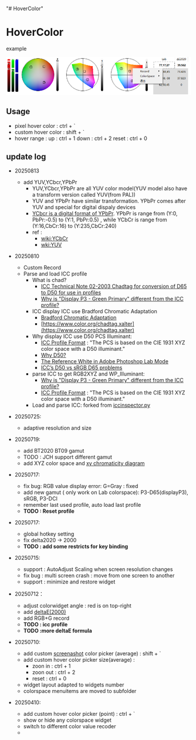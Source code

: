 "# HoverColor" 

# HoverColor

example

![20250427011134](README/20250727011134.png)

## Usage

* pixel hover color : ctrl + `
* custom hover color : shift + `
* hover range : 
    up : ctrl + 1
    down : ctrl + 2
    reset : ctrl + 0

## update log
- 20250813
  - add YUV,YCbcr,YPbPr
    - YUV,YCbcr,YPbPr are all YUV color model(YUV model also have a transform version called YUV(from PAL)) 
    - YUV  and YPbPr have similar transformation. YPbPr comes after YUV and special for digital dispaly devices
    - [YCbcr is a digital format of YPbPr](https://fujiwaratko.sakura.ne.jp/infosci/colorspace/colorspace4_e.html). YPbPr is range from (Y:0, PbPr:-0.5) to (Y:1, PbPr:0.5) , while YCbCr is range from (Y:16,CbCr:16) to (Y:235,CbCr:240)
    - ref : 
      - [wiki:YCbCr](https://en.wikipedia.org/wiki/YCbCr#R'G'B'_to_Y%E2%80%B2PbPr)
      - [wki:YUV](https://en.wikipedia.org/wiki/Y%E2%80%B2UV)
      
- 20250810
  - Custom Record
  - Parse and load ICC profile 
    - What is chad?
      - [ICC Technical Note 02-2003 Chadtag for conversion of D65 to D50 for use in profiles](https://www.color.org/chadtag.xalter)
      - [Why is "Display P3 - Green Primary" different from the ICC profile?](https://github.com/colour-science/colour/discussions/739)
    - ICC display ICC use Bradford Chromatic Adaptation
      - [Bradford Chromatic Adaptation](http://www.brucelindbloom.com/index.html?Eqn_ChromAdapt.html)
      - [https://www.color.org/chadtag.xalter](https://www.color.org/chadtag.xalter)
    - Why display ICC use D50 PCS Illuminant:
      - [ICC Profile Format](https://www.color.org/specification/ICC1v43_2010-12.pdf) : "The PCS is based on the CIE 1931 XYZ color space with a D50 illuminant."
      - [Why D50?](https://www.color.org/whyd50.xalter)
      - [The Reference White in Adobe Photoshop Lab Mode](https://color-image.com/2011/10/the-reference-white-in-adobe-photoshop-lab-mode/)
      - [ICC’s D50 vs sRGB D65 problems](https://discuss.pixls.us/t/iccs-d50-vs-srgb-d65-problems/11134)
    - parse ICC to get RGB2XYZ and WP_Illuminant: 
      - [Why is "Display P3 - Green Primary" different from the ICC profile?](https://github.com/colour-science/colour/discussions/739)
      - [ICC Profile Format](https://www.color.org/specification/ICC1v43_2010-12.pdf) : "The PCS is based on the CIE 1931 XYZ color space with a D50 illuminant."
    - Load and parse ICC: forked from [iccinspector.py](https://github.com/sobotka/iccinspector)
- 20250725:
  - adaptive resolution and size
- 20250719:
  - add BT2020 BT09 gamut
  - TODO : JCH support different gamut
  - add XYZ color space and [xy chromaticity diagram](https://github.com/ZhaJiMan/do_color)
- 20250717:
  - fix bug: RGB value display error: G=Gray : fixed
  - add new gamut ( only work on Lab colorspace): P3-D65(displayP3), sRGB, P3-DCI
  - remember last used profile, auto load last profile
  - **TODO : Reset profile**
- 20250717:
  - global hotkey setting
  - fix delta2020 -> 2000
  - **TODO : add some restricts for key binding**
- 20250715:
  - support : AutoAdjust Scaling when screen resolution changes
  - fix bug : multi screen crash : move from one screen to another
  - support : minimize and restore widget
- 20250712：
  - adjust colorwidget angle : red is on top-right
  - add [deltaE(2000)](https://github.com/lovro-i/CIEDE2000/blob/master/ciede2000.py)
  - add RGB+G record
  - **TODO : icc profile**
  - **TODO :more deltaE formula**
- 20250710:
    - add custom [screenashot](https://github.com/SeptemberHX/screenshot) color picker (average) : shift + `
    - add custom hover color picker size(average) : 
      - zoon in : ctrl + 1
      - zoon out : ctrl + 2
      - reset : ctrl + 0
    - widget layout adapted to widgets number
    - colorspace menuitems are moved to subfolder
- 20250410:
    - add custom hover color picker (point) : ctrl + `
    - show or hide any colorspace widget
    - switch to different color value recoder
    - 
